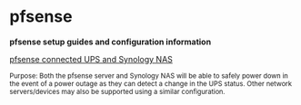 # pfsense
**pfsense setup guides and configuration information**

[pfsense connected UPS and Synology NAS](../master/pfsenseups.md)

<sup>Purpose: Both the pfsense server and Synology NAS will be able to safely power down in the event of a power outage as they can detect a change in the UPS status. Other network servers/devices may also be supported using a similar configuration.<sup>





